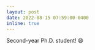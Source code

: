 ```yaml
---
layout: post
date: 2022-08-15 07:59:00-0400
inline: true
---
```


Second-year Ph.D. student! :smile:
